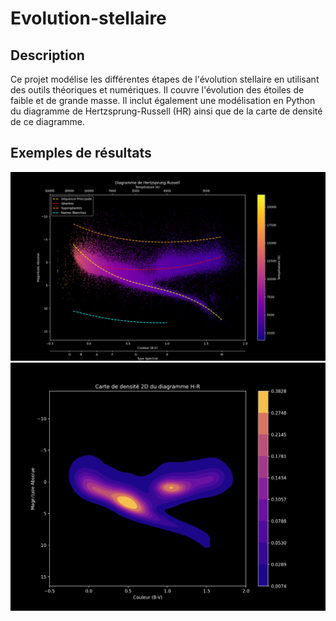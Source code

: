 # Evolution-stellaire

## Description 
Ce projet modélise les différentes étapes de l'évolution stellaire en utilisant des outils théoriques et numériques. Il couvre l'évolution des étoiles de faible et de grande masse. Il inclut également une modélisation en Python du diagramme de Hertzsprung-Russell (HR) ainsi que de la carte de densité de ce diagramme. 

## Exemples de résultats
![Diagramme HR](Graphes/diag_final.png)
![Carte de densité du diagramme HR](Graphes/carte_densite.png)





